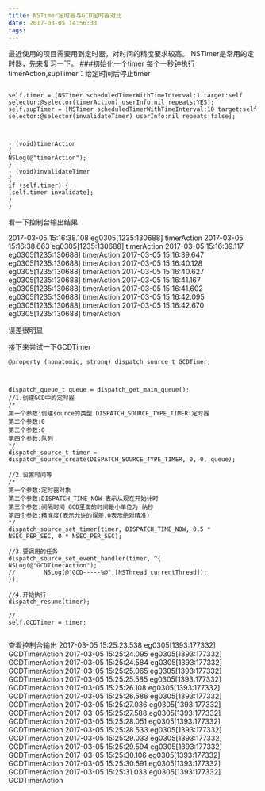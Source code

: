 ```yaml
---
title: NSTimer定时器与GCD定时器对比
date: 2017-03-05 14:56:33
tags:
---
```


最近使用的项目需要用到定时器，对时间的精度要求较高。
NSTimer是常用的定时器，先来复习一下。
###初始化一个timer 每个一秒钟执行timerAction,supTimer：给定时间后停止timer

```objc

self.timer = [NSTimer scheduledTimerWithTimeInterval:1 target:self selector:@selector(timerAction) userInfo:nil repeats:YES];
self.supTimer = [NSTimer scheduledTimerWithTimeInterval:10 target:self selector:@selector(invalidateTimer) userInfo:nil repeats:false];


```
```objc

- (void)timerAction
{
NSLog(@"timerAction");
}
- (void)invalidateTimer
{
if (self.timer) {
[self.timer invalidate];
}
}

```
看一下控制台输出结果

2017-03-05 15:16:38.108 eg0305[1235:130688] timerAction
2017-03-05 15:16:38.663 eg0305[1235:130688] timerAction
2017-03-05 15:16:39.117 eg0305[1235:130688] timerAction
2017-03-05 15:16:39.647 eg0305[1235:130688] timerAction
2017-03-05 15:16:40.128 eg0305[1235:130688] timerAction
2017-03-05 15:16:40.627 eg0305[1235:130688] timerAction
2017-03-05 15:16:41.167 eg0305[1235:130688] timerAction
2017-03-05 15:16:41.602 eg0305[1235:130688] timerAction
2017-03-05 15:16:42.095 eg0305[1235:130688] timerAction
2017-03-05 15:16:42.670 eg0305[1235:130688] timerAction

误差很明显


接下来尝试一下GCDTimer
```objc
@property (nonatomic, strong) dispatch_source_t GCDTimer;


```

```objc

dispatch_queue_t queue = dispatch_get_main_queue();
//1.创建GCD中的定时器
/*
第一个参数:创建source的类型 DISPATCH_SOURCE_TYPE_TIMER:定时器
第二个参数:0
第三个参数:0
第四个参数:队列
*/
dispatch_source_t timer = dispatch_source_create(DISPATCH_SOURCE_TYPE_TIMER, 0, 0, queue);

//2.设置时间等
/*
第一个参数:定时器对象
第二个参数:DISPATCH_TIME_NOW 表示从现在开始计时
第三个参数:间隔时间 GCD里面的时间最小单位为 纳秒
第四个参数:精准度(表示允许的误差,0表示绝对精准)
*/
dispatch_source_set_timer(timer, DISPATCH_TIME_NOW, 0.5 * NSEC_PER_SEC, 0 * NSEC_PER_SEC);

//3.要调用的任务
dispatch_source_set_event_handler(timer, ^{
NSLog(@"GCDTimerAction");
//        NSLog(@"GCD-----%@",[NSThread currentThread]);
});

//4.开始执行
dispatch_resume(timer);

//
self.GCDTimer = timer;


```
查看控制台输出
2017-03-05 15:25:23.538 eg0305[1393:177332] GCDTimerAction
2017-03-05 15:25:24.095 eg0305[1393:177332] GCDTimerAction
2017-03-05 15:25:24.584 eg0305[1393:177332] GCDTimerAction
2017-03-05 15:25:25.065 eg0305[1393:177332] GCDTimerAction
2017-03-05 15:25:25.585 eg0305[1393:177332] GCDTimerAction
2017-03-05 15:25:26.108 eg0305[1393:177332] GCDTimerAction
2017-03-05 15:25:26.586 eg0305[1393:177332] GCDTimerAction
2017-03-05 15:25:27.036 eg0305[1393:177332] GCDTimerAction
2017-03-05 15:25:27.588 eg0305[1393:177332] GCDTimerAction
2017-03-05 15:25:28.051 eg0305[1393:177332] GCDTimerAction
2017-03-05 15:25:28.533 eg0305[1393:177332] GCDTimerAction
2017-03-05 15:25:29.033 eg0305[1393:177332] GCDTimerAction
2017-03-05 15:25:29.594 eg0305[1393:177332] GCDTimerAction
2017-03-05 15:25:30.106 eg0305[1393:177332] GCDTimerAction
2017-03-05 15:25:30.591 eg0305[1393:177332] GCDTimerAction
2017-03-05 15:25:31.033 eg0305[1393:177332] GCDTimerAction



